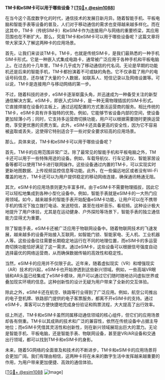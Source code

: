 **TM卡和eSIM卡可以用于哪些设备？[[TG💪+ @esim1088](https://t.me/s/esim1088)]**

在当今这个高度数字化的时代，通信技术的发展日新月异。随着智能手机、平板电脑和智能手表等设备的普及，人们对于移动通信的需求也变得越来越多样化。而在这其中，TM卡（传统SIM卡）和eSIM卡作为连接用户与网络的重要桥梁，其应用范围也在不断扩大。那么，究竟TM卡和eSIM卡可以用于哪些设备呢？这篇文章将带大家深入了解这两种卡的应用场景。

首先，让我们来谈谈TM卡。TM卡，也就是传统SIM卡，是我们最熟悉的一种手机SIM卡形式。它是一种嵌入式集成电路卡，通常被广泛应用于各种手机和平板电脑上。在过去的十几年里，TM卡几乎成为了移动通信的代名词。无论是早期的功能机还是后来的智能手机，TM卡都扮演着不可或缺的角色。它不仅承载了用户的电话号码信息，还存储了大量的个人数据，如联系人、短信记录以及网络设置等。可以说，TM卡是连接用户与移动网络的第一步。

不过，随着科技的进步，eSIM卡逐渐崭露头角，并迅速成为一种备受关注的新型通信解决方案。eSIM卡，即嵌入式SIM卡，是一种无需物理插拔的SIM卡形式。它直接焊接在设备的主板上，通过远程配置的方式激活运营商的服务。相比传统的TM卡，eSIM卡具有许多独特的优势。例如，它能够节省设备内部的空间，使设备更加轻薄小巧；同时，它支持多运营商切换功能，用户可以根据需要随时更换运营商，享受更优惠的资费方案。此外，eSIM卡还具备更高的安全性，因为它不容易被盗取或丢失，这使得它特别适合于一些对安全要求较高的应用场景。

那么，具体来说，TM卡和eSIM卡可以用于哪些设备呢？

首先，TM卡的应用范围非常广泛。除了最常见的智能手机和平板电脑之外，TM卡还可以用于一些特殊用途的设备。例如，车载导航仪、行车记录仪、智能家居设备等都可以使用TM卡进行联网操作。这些设备通过内置的TM卡，可以实现实时更新地图数据、上传视频监控信息等功能。此外，在一些偏远地区或者没有Wi-Fi覆盖的地方，TM卡还可以为用户提供稳定的移动网络连接，确保通讯畅通无阻。

其次，eSIM卡的应用场景则更为丰富多样。由于eSIM卡不需要物理插拔，因此它可以轻松地集成到各种小型化设备中。例如，智能手表就是eSIM卡的一大热门应用领域。如今，越来越多的智能手表开始配备eSIM卡功能，让用户可以在不携带手机的情况下独立拨打电话、发送短信，甚至在线听音乐、看视频。这种设计极大地提升了用户体验，尤其是在运动健身、户外探险等场景下，智能手表的独立通信能力显得尤为重要。

除了智能手表，eSIM卡还被广泛应用于物联网设备中。随着物联网技术的飞速发展，越来越多的设备开始接入互联网，如智能门锁、智能家电、无人机、工业机器人等。这些设备往往需要长期稳定地运行在不同的地理位置，而eSIM卡的多运营商切换功能恰好满足了这一需求。通过eSIM卡，这些设备可以根据信号强度自动选择最优的网络运营商，从而确保数据传输的高效性和稳定性。

当然，eSIM卡的应用并不仅限于此。近年来，随着虚拟现实（VR）和增强现实（AR）技术的兴起，eSIM卡也开始渗透到这些新兴领域。例如，一些高端VR眼镜和AR头盔已经集成了eSIM卡模块，用户可以通过它们随时随地访问虚拟世界或叠加现实环境的信息。这种创新性的设计无疑为用户带来了全新的交互体验。

除此之外，eSIM卡还在航空、铁路等行业得到了广泛应用。例如，航空公司推出的电子登机牌、铁路部门提供的电子客票服务，都离不开eSIM卡的支持。通过eSIM卡，乘客可以方便快捷地完成身份验证和购票流程，大大提高了出行效率。

综上所述，TM卡和eSIM卡虽然同属移动通信领域的核心组件，但它们的应用场景却各有侧重。TM卡以其成熟的技术和广泛的兼容性，依然在传统设备中占据主导地位；而eSIM卡凭借其灵活性和创新性，则在新兴领域展现出巨大的潜力。无论是智能手机、平板电脑，还是智能手表、物联网设备，甚至是VR/AR设备和交通出行领域，都可以找到TM卡和eSIM卡的身影。

未来，随着5G网络的全面普及和技术的不断进步，TM卡和eSIM卡的应用场景将会更加广阔。我们有理由相信，这两种卡将在未来的数字生活中发挥越来越重要的作用，为用户带来更加便捷、高效的通信体验。

[[TG💪+ @esim1088](https://t.me/s/esim1088) ![Image](https://i.postimg.cc/4NQfJmqS/Snipaste-2025-05-13-00-14-12.png)]